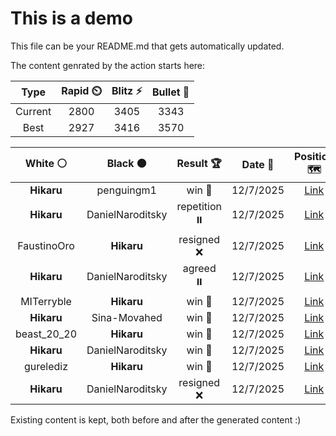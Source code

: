 # This is a demo

This file can be your README.md that gets automatically updated.

The content genrated by the action starts here:

<!--START_SECTION:chessStats-->
<!-- Automatically generated with https://github.com/Balastrong/chess-stats-action -->

| Type | Rapid ⏲️ | Blitz ⚡ | Bullet 🔫 |
|:---:|:---:|:---:|:---:|
| Current | 2800 | 3405 | 3343 |
| Best | 2927 | 3416 | 3570 |

| White ⚪ | Black ⚫ | Result 🏆 | Date 📅 | Position 🗺️ | Type 🕕 |
|:---:|:---:|:---:|:---:|:---:|:---:|
| **Hikaru** | penguingm1 | win 🥇 | 12/7/2025 | <a href="http://www.ee.unb.ca/cgi-bin/tervo/fen.pl?select=B7/7k/P2R4/4Kp1P/r2p4/8/6P1/8 b - - 0 52">Link</a> | Bullet |
| **Hikaru** | DanielNaroditsky | repetition ⏸️ | 12/7/2025 | <a href="http://www.ee.unb.ca/cgi-bin/tervo/fen.pl?select=8/8/1p1k4/p4pb1/P1P5/1P1N1K2/8/8 w - - 8 58">Link</a> | Bullet |
| FaustinoOro | **Hikaru** | resigned ❌ | 12/7/2025 | <a href="http://www.ee.unb.ca/cgi-bin/tervo/fen.pl?select=8/6Qp/1p1kR3/4r3/4p3/P1np3P/5PP1/4R1K1 b - - 0 41">Link</a> | Bullet |
| **Hikaru** | DanielNaroditsky | agreed ⏸️ | 12/7/2025 | <a href="http://www.ee.unb.ca/cgi-bin/tervo/fen.pl?select=8/8/7p/b1k1p1p1/3pP1P1/1B1K1P1P/8/8 b - - 0 46">Link</a> | Bullet |
| MITerryble | **Hikaru** | win 🥇 | 12/7/2025 | <a href="http://www.ee.unb.ca/cgi-bin/tervo/fen.pl?select=1q1rrb2/p2b1k1p/4p1pP/3p1pP1/3P4/P7/1P2RP2/1BBQR1K1 w - - 2 32">Link</a> | Bullet |
| **Hikaru** | Sina-Movahed | win 🥇 | 12/7/2025 | <a href="http://www.ee.unb.ca/cgi-bin/tervo/fen.pl?select=2k5/p1br2p1/2RBp3/2N1Pp2/5Pn1/1r6/3P2K1/7R b - - 2 29">Link</a> | Bullet |
| beast_20_20 | **Hikaru** | win 🥇 | 12/7/2025 | <a href="http://www.ee.unb.ca/cgi-bin/tervo/fen.pl?select=8/6kp/3nB3/1p1P2p1/1P2p3/6P1/1bNr3P/6K1 w - - 0 41">Link</a> | Bullet |
| **Hikaru** | DanielNaroditsky | win 🥇 | 12/7/2025 | <a href="http://www.ee.unb.ca/cgi-bin/tervo/fen.pl?select=8/p4p1p/P4kp1/1P2p3/6KP/8/8/8 b - - 0 47">Link</a> | Bullet |
| gurelediz | **Hikaru** | win 🥇 | 12/7/2025 | <a href="http://www.ee.unb.ca/cgi-bin/tervo/fen.pl?select=r4r2/pQ6/2p1b1k1/1q6/1K3p2/2BP4/PP5R/8 w - - 9 37">Link</a> | Bullet |
| **Hikaru** | DanielNaroditsky | resigned ❌ | 12/7/2025 | <a href="http://www.ee.unb.ca/cgi-bin/tervo/fen.pl?select=8/4kp2/r5p1/1b4p1/8/2P3N1/1p3KPP/8 w - - 0 39">Link</a> | Bullet |

<!--END_SECTION:chessStats-->

Existing content is kept, both before and after the generated content :)
